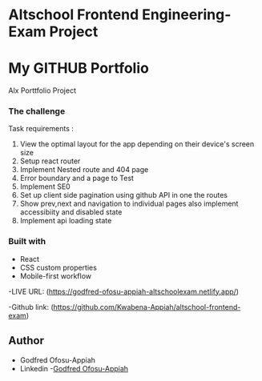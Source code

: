 # Altschool Frontend Engineering- Exam Project

# My GITHUB Portfolio

 Alx Porttfolio Project 
 
### The challenge

Task requirements :

1. View the optimal layout for the app depending on their device's screen size
2. Setup react router
3. Implement Nested route and 404 page
4. Error boundary and a page to Test
5. Implement SE0
5. Set up client side pagination using github API in one the routes
6. Show prev,next and navigation to individual pages also implement accessibiity and disabled state
7. Implement api loading state

### Built with

- React
- CSS custom properties
- Mobile-first workflow

-LIVE URL: (https://godfred-ofosu-appiah-altschoolexam.netlify.app/)

-Github link: (https://github.com/Kwabena-Appiah/altschool-frontend-exam)

## Author

- Godfred Ofosu-Appiah
- Linkedin -[Godfred Ofosu-Appiah](https://www.linkedin.com/in/godfred-ofosu-appiah)
  



